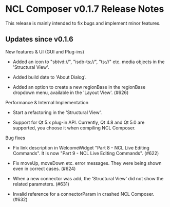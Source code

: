 NCL Composer v0.1.7 Release Notes
=================================

This release is mainly intended to fix bugs and implement minor features.

Updates since v0.1.6
--------------------

New features & UI (GUI and Plug-ins)

  * Added an icon to "sbtvd://", "isdb-ts://", "ts://" etc. media objects in the
    'Structural View'.

  * Added build date to 'About Dialog'.

  * Added an option to create a new regionBase in the regionBase dropdown menu,
    available in the 'Layout View'. (#626)

Performance & Internal Implementation

  * Start a refactoring in the 'Structural View'.

  * Support for Qt 5.x plug-in API. Currently, Qt 4.8 and Qt 5.0 are supported,
    you choose it when compiling NCL Composer.

Bug fixes

  * Fix link description in WelcomeWidget "Part 8 - NCL Live Editing
    Commands". It is now "Part 9 - NCL Live Editing Commands". (#622)

  * Fix moveUp, moveDown etc. error messages. They were being shown even in
    correct cases. (#624)

  * When a new connector was add, the 'Structural View' did not show the related
    parameters. (#631)

  * Invalid reference for a connectorParam in crashed NCL Composer. (#632)


